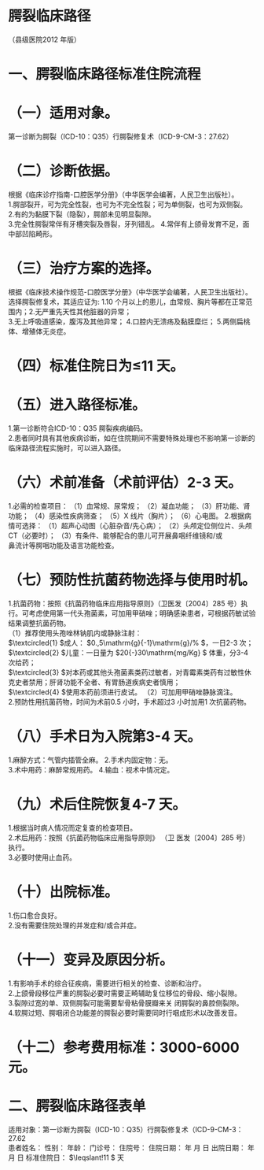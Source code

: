 # 腭裂临床路径  
（县级医院2012 年版）  
# 一、腭裂临床路径标准住院流程  
# （一）适用对象。  
第一诊断为腭裂（ICD-10：Q35）行腭裂修复术（ICD-9-CM-3：27.62）  
# （二）诊断依据。  
根据《临床诊疗指南-口腔医学分册》（中华医学会编著，人民卫生出版社）。  
1.腭部裂开，可为完全性裂，也可为不完全性裂；可为单侧裂，也可为双侧裂。  
2.有的为黏膜下裂（隐裂），腭部未见明显裂隙。  
3.完全性腭裂常伴有牙槽突裂及唇裂，牙列错乱。 4.常伴有上颌骨发育不足，面中部凹陷畸形。  
# （三）治疗方案的选择。  
根据《临床技术操作规范-口腔医学分册》（中华医学会编著，人民卫生出版社）。 选择腭裂修复术，其适应证为: 1.10 个月以上的患儿，血常规、胸片等都在正常范围内；2.无严重先天性其他脏器的异常；  
3.无上呼吸道感染，腹泻及其他异常； 4.口腔内无溃疡及黏膜糜烂； 5.两侧扁桃体、增殖体无炎症。  
# （四）标准住院日为≤11 天。  
# （五）进入路径标准。  
1.第一诊断符合ICD-10：Q35 腭裂疾病编码。  
2.患者同时具有其他疾病诊断，如在住院期间不需要特殊处理也不影响第一诊断的临床路径流程实施时，可以进入路径。  
# （六）术前准备（术前评估）2-3 天。  
1.必需的检查项目： （1）血常规、尿常规； （2）凝血功能； （3）肝功能、肾功能； （4）感染性疾病筛查； （5）X 线片（胸片）； （6）心电图。 2.根据病情可选择： （1）超声心动图（心脏杂音/先心病）； （2）头颅定位侧位片、头颅CT（必要时）； （3）有条件、能够配合的患儿可开展鼻咽纤维镜和/或  
鼻流计等腭咽功能及语言功能检查。  
# （七）预防性抗菌药物选择与使用时机。  
1.抗菌药物：按照《抗菌药物临床应用指导原则》（卫医发〔2004〕285 号）执行。可考虑使用第一代头孢菌素，可加用甲硝唑；明确感染患者，可根据药敏试验结果调整抗菌药物。  
（1）推荐使用头孢唑林钠肌内或静脉注射：  
$\textcircled{1} $成人： $0.\,5\mathrm{g}{-1}\mathrm{g}/\% $，一日2-3 次；  
$\textcircled{2} $儿童：一日量为 $20{-}30\mathrm{mg/Kg} $ 体重，分3-4 次给药；  
$\textcircled{3} $对本药或其他头孢菌素类药过敏者，对青霉素类药有过敏性休克史者禁用；肝肾功能不全者、有胃肠道疾病史者慎用；  
$\textcircled{4} $使用本药前须进行皮试。 （2）可加用甲硝唑静脉滴注。  
2.预防性用抗菌药物，时间为术前0.5 小时，手术超过3 小时加用1 次抗菌药物。  
# （八）手术日为入院第3-4 天。  
1.麻醉方式：气管内插管全麻。              2.手术内固定物：无。  
3.术中用药：麻醉常规用药。    4.输血：视术中情况定。  
# （九）术后住院恢复4-7 天。  
1.根据当时病人情况而定复查的检查项目。  
2.术后用药：按照《抗菌药物临床应用指导原则》 （卫 医发〔2004〕285 号）执行。  
3.必要时使用止血药。  
# （十）出院标准。  
1.伤口愈合良好。  
2.没有需要住院处理的并发症和/或合并症。  
# （十一）变异及原因分析。  
1.有影响手术的综合征疾病，需要进行相关的检查、诊断和治疗。  
2.上颌骨段移位严重的腭裂必要时需要正畸辅助复位移位的骨段、缩小裂隙。  
3.裂隙过宽的单、双侧腭裂可能需要犁骨粘骨膜瓣来关 闭腭裂的鼻腔侧裂隙。  
4.软腭过短、腭咽闭合功能差的腭裂必要时需要同时行咽成形术以改善发音。  
# （十二）参考费用标准：3000-6000 元。  
# 二、腭裂临床路径表单  
适用对象：第一诊断为腭裂（ICD-10：Q35）行腭裂修复术（ICD-9-CM-3：27.62  
患者姓名：           性别：    年龄：    门诊号：       住院号：       住院日期：   年  月  日    出院日期：   年  月   日     标准住院日： $\leqslant\!11 $ 天  
